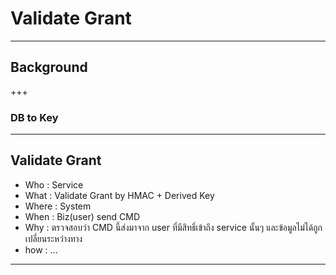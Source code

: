 # Validate **Grant**

---

## Background

+++

### DB to Key

---

## Validate Grant

- Who   : Service
- What  : Validate Grant by HMAC + Derived Key
- Where : System
- When  : Biz(user) send CMD
- Why   : ตรวจสอบว่า CMD นี้ส่งมาจาก user ที่มีสิทธิ์เข้าถึง service นั้นๆ และข้อมูลไม่ได้ถูกเปลี่ยนระหว่างทาง
- how   : ...

---

## 